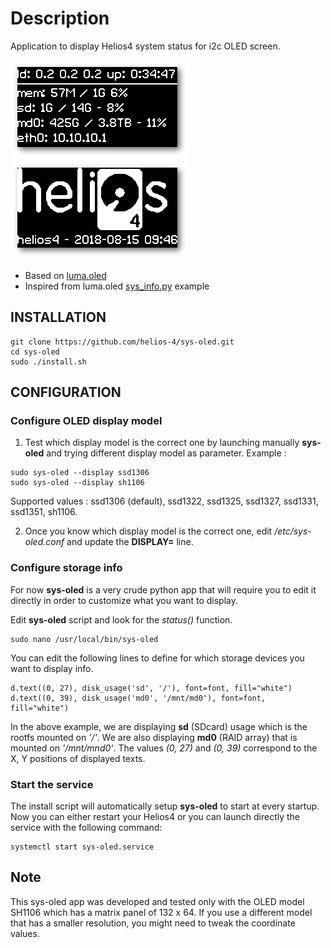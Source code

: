 # Description
Application to display Helios4 system status for i2c OLED screen.

![system status](capture/luma_000001.png)
![system time](capture/luma_000002.png)

* Based on [luma.oled](https://github.com/rm-hull/luma.oled)
* Inspired from luma.oled [sys_info.py](https://github.com/rm-hull/luma.examples/blob/master/examples/sys_info.py) example

## INSTALLATION

```
git clone https://github.com/helios-4/sys-oled.git
cd sys-oled
sudo ./install.sh
```

## CONFIGURATION

### Configure OLED display model

1. Test which display model is the correct one by launching manually **sys-oled** and trying different display model as parameter.
Example :

```
sudo sys-oled --display ssd1306
sudo sys-oled --display sh1106

```

Supported values : ssd1306 (default), ssd1322, ssd1325, ssd1327, ssd1331, ssd1351, sh1106.

2. Once you know which display model is the correct one, edit */etc/sys-oled.conf* and update the **DISPLAY=** line.


### Configure storage info

For now **sys-oled** is a very crude python app that will require you to edit it directly in order to customize what you want to display.

Edit **sys-oled** script and look for the *status()* function.

```
sudo nano /usr/local/bin/sys-oled
```

You can edit the following lines to define for which storage devices you want to display info.

```
d.text((0, 27), disk_usage('sd', '/'), font=font, fill="white")
d.text((0, 39), disk_usage('md0', '/mnt/md0'), font=font, fill="white")
```

In the above example, we are displaying **sd** (SDcard) usage which is the rootfs mounted on *'/'*. We are also displaying **md0** (RAID array) that is mounted on *'/mnt/mnd0'*.
The values *(0, 27)* and *(0, 39)* correspond to the X, Y positions of displayed texts.

### Start the service

The install script will automatically setup **sys-oled** to start at every startup. Now you can either restart your Helios4 or you can launch directly the service with the following command:

```
systemctl start sys-oled.service
```

## Note

This sys-oled app was developed and tested only with the OLED model SH1106 which has a matrix panel of 132 x 64. If you use a different model that has a smaller resolution, you might need to tweak the coordinate values.
